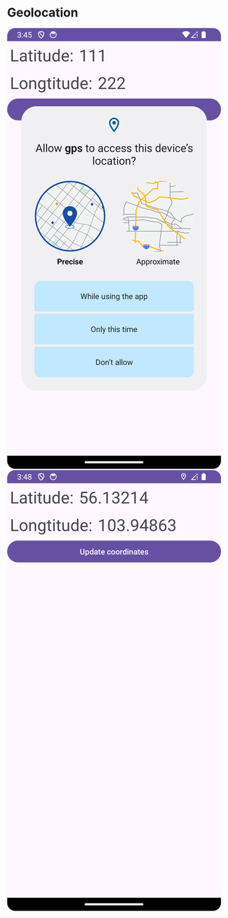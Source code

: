 # Geolocation
 
![1](https://github.com/NikitaBagulov/Geolocation/blob/main/images/1.png)
![1](https://github.com/NikitaBagulov/Geolocation/blob/main/images/2.png)
